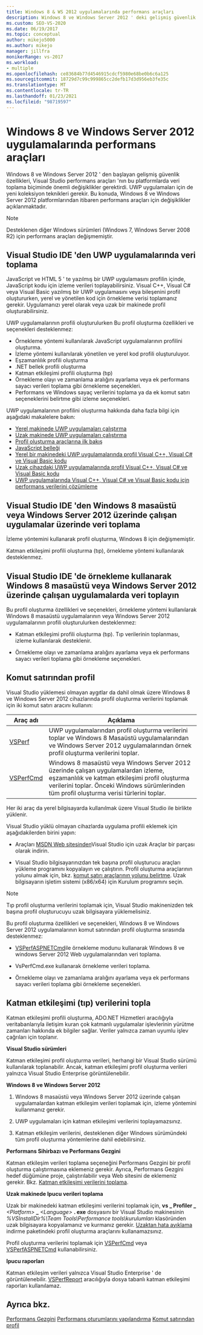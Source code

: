 ```yaml
---
title: Windows 8 & WS 2012 uygulamalarında performans araçları
description: Windows 8 ve Windows Server 2012 ' deki gelişmiş güvenlik özelliklerinin, Visual Studio performans araçları 'nın verileri toplama biçiminde önemli değişiklikler yapması hakkında bilgi edinin.
ms.custom: SEO-VS-2020
ms.date: 06/19/2017
ms.topic: conceptual
author: mikejo5000
ms.author: mikejo
manager: jillfra
monikerRange: vs-2017
ms.workload:
- multiple
ms.openlocfilehash: ce83684b77d4546915cdcf5980e68be0b6c6a125
ms.sourcegitcommit: 18729d7c99c999865cc2defb17d3d956eb3fe35c
ms.translationtype: MT
ms.contentlocale: tr-TR
ms.lasthandoff: 01/23/2021
ms.locfileid: "98719597"
---
```

# <a name="performance-tools-on-windows-8-and-windows-server-2012-applications"></a>Windows 8 ve Windows Server 2012 uygulamalarında performans araçları

Windows 8 ve Windows Server 2012 ' den başlayan gelişmiş güvenlik özellikleri, Visual Studio performans araçları 'nın bu platformlarda veri toplama biçiminde önemli değişiklikler gerektirdi. UWP uygulamaları için de yeni koleksiyon teknikleri gerekir. Bu konuda, Windows 8 ve Windows Server 2012 platformlarından itibaren performans araçları için değişiklikler açıklanmaktadır.

> [!NOTE]
> Desteklenen diğer Windows sürümleri (Windows 7, Windows Server 2008 R2) için performans araçları değişmemiştir.

## <a name="collect-data-on-uwp-apps-from-the-visual-studio-ide"></a>Visual Studio IDE 'den UWP uygulamalarında veri toplama

JavaScript ve HTML 5 ' te yazılmış bir UWP uygulamasını profilin içinde, JavaScript kodu için izleme verileri toplayabilirsiniz. Visual C++, Visual C# veya Visual Basic yazılmış bir UWP uygulamasını veya bileşenini profil oluştururken, yerel ve yönetilen kod için örnekleme verisi toplamanız gerekir. Uygulamanızı yerel olarak veya uzak bir makinede profil oluşturabilirsiniz.

UWP uygulamalarının profili oluşturulurken Bu profil oluşturma özellikleri ve seçenekleri desteklenmez:

- Örnekleme yöntemi kullanılarak JavaScript uygulamalarının profilini oluşturma.
- İzleme yöntemi kullanılarak yönetilen ve yerel kod profili oluşturuluyor.
- Eşzamanlılık profili oluşturma
- .NET bellek profili oluşturma
- Katman etkileşimi profili oluşturma (tıp)
- Örnekleme olayı ve zamanlama aralığını ayarlama veya ek performans sayacı verileri toplama gibi örnekleme seçenekleri.
- Performans ve Windows sayaç verilerini toplama ya da ek komut satırı seçeneklerini belirtme gibi izleme seçenekleri.

UWP uygulamalarının profilini oluşturma hakkında daha fazla bilgi için aşağıdaki makalelere bakın:

- [Yerel makinede UWP uygulamaları çalıştırma](../debugger/start-a-debugging-session-for-a-store-app-in-visual-studio-vb-csharp-cpp-and-xaml.md)
- [Uzak makinede UWP uygulamaları çalıştırma](../debugger/run-windows-store-apps-on-a-remote-machine.md)
- [Profil oluşturma araçlarına ilk bakış](profiling-feature-tour.md)
- [JavaScript belleği](../profiling/javascript-memory.md)
- [Yerel bir makinedeki UWP uygulamalarında profil Visual C++, Visual C# ve Visual Basic kodu](/previous-versions/hh696631(v=vs.140))
- [Uzak cihazdaki UWP uygulamalarında profil Visual C++, Visual C# ve Visual Basic kodu](/previous-versions/hh972878(v=vs.140))
- [UWP uygulamalarında Visual C++, Visual C# ve Visual Basic kodu için performans verilerini çözümleme](/previous-versions/hh780914(v=vs.140))

## <a name="collect-data-on-apps-running-on-the-windows-8-desktop-or-on-windows-server-2012-from-the-visual-studio-ide"></a>Visual Studio IDE 'den Windows 8 masaüstü veya Windows Server 2012 üzerinde çalışan uygulamalar üzerinde veri toplama

İzleme yöntemini kullanarak profil oluşturma, Windows 8 için değişmemiştir.

Katman etkileşimi profili oluşturma (tıp), örnekleme yöntemi kullanılarak desteklenmez.

## <a name="collect-data-on-apps-running-on-the-windows-8-desktop-or-on-windows-server-2012-by-using-sampling-from-the-visual-studio-ide"></a>Visual Studio IDE 'de örnekleme kullanarak Windows 8 masaüstü veya Windows Server 2012 üzerinde çalışan uygulamalarda veri toplayın

Bu profil oluşturma özellikleri ve seçenekleri, örnekleme yöntemi kullanılarak Windows 8 masaüstü uygulamalarının veya Windows Server 2012 uygulamalarının profili oluşturulurken desteklenmez:

- Katman etkileşimi profili oluşturma (tıp). Tıp verilerinin toplanması, izleme kullanılarak desteklenir.

- Örnekleme olayı ve zamanlama aralığını ayarlama veya ek performans sayacı verileri toplama gibi örnekleme seçenekleri.

## <a name="profile-from-the-command-line"></a>Komut satırından profil

Visual Studio yüklemesi olmayan aygıtlar da dahil olmak üzere Windows 8 ve Windows Server 2012 cihazlarında profil oluşturma verilerini toplamak için iki komut satırı aracını kullanın:

|Araç adı|Açıklama|
|---------------|-----------------|
|[VSPerf](../profiling/vsperf.md)|UWP uygulamalarından profil oluşturma verilerini toplar ve Windows 8 Masaüstü uygulamalarından ve Windows Server 2012 uygulamalarından örnek profil oluşturma verilerini toplar.|
|[VSPerfCmd](../profiling/vsperfcmd.md)|Windows 8 masaüstü veya Windows Server 2012 üzerinde çalışan uygulamalardan izleme, eşzamanlılık ve katman etkileşimi profil oluşturma verilerini toplar. Önceki Windows sürümlerinden tüm profil oluşturma verisi türlerini toplar.|

Her iki araç da yerel bilgisayarda kullanılmak üzere Visual Studio ile birlikte yüklenir.

Visual Studio yüklü olmayan cihazlarda uygulama profili eklemek için aşağıdakilerden birini yapın:

- Araçları [MSDN Web sitesinden](https://visualstudio.microsoft.com/#downloads+d-additional-software)Visual Studio için uzak Araçlar bir parçası olarak indirin.

- Visual Studio bilgisayarınızdan tek başına profil oluşturucu araçları yükleme programını kopyalayın ve çalıştırın. Profil oluşturma araçlarının yolunu almak için, bkz. [komut satırı araçlarının yolunu belirtme](../profiling/specifying-the-path-to-profiling-tools-command-line-tools.md). Uzak bilgisayarın işletim sistemi (x86/x64) için Kurulum programını seçin.

> [!NOTE]
> Tıp profil oluşturma verilerini toplamak için, Visual Studio makinenizden tek başına profil oluşturucuyu uzak bilgisayara yüklemelisiniz.

Bu profil oluşturma özellikleri ve seçenekleri, Windows 8 ve Windows Server 2012 uygulamalarının komut satırından profil oluşturma sırasında desteklenmez:

- [VSPerfASPNETCmd](../profiling/vsperfaspnetcmd.md)ile örnekleme modunu kullanarak Windows 8 ve windows Server 2012 Web uygulamalarından veri toplama.

- VsPerfCmd.exe kullanarak örnekleme verileri toplama.

- Örnekleme olayı ve zamanlama aralığını ayarlama veya ek performans sayacı verileri toplama gibi örnekleme seçenekleri.

## <a name="collect-tier-interaction-tip-data"></a>Katman etkileşimi (tıp) verilerini topla

Katman etkileşimi profili oluşturma, ADO.NET Hizmetleri aracılığıyla veritabanlarıyla iletişim kuran çok katmanlı uygulamalar işlevlerinin yürütme zamanları hakkında ek bilgiler sağlar. Veriler yalnızca zaman uyumlu işlev çağrıları için toplanır.

**Visual Studio sürümleri**

Katman etkileşimi profil oluşturma verileri, herhangi bir Visual Studio sürümü kullanılarak toplanabilir. Ancak, katman etkileşimi profil oluşturma verileri yalnızca Visual Studio Enterprise görüntülenebilir.

**Windows 8 ve Windows Server 2012**

1. Windows 8 masaüstü veya Windows Server 2012 üzerinde çalışan uygulamalardan katman etkileşim verileri toplamak için, izleme yöntemini kullanmanız gerekir.

2. UWP uygulamaları için katman etkileşimi verilerini toplayamazsınız.

3. Katman etkileşim verilerini, desteklenen diğer Windows sürümündeki tüm profil oluşturma yöntemlerine dahil edebilirsiniz.

**Performans Sihirbazı ve Performans Gezgini**

Katman etkileşim verileri toplama seçeneğini Performans Gezgini bir profil oluşturma çalıştırmasına eklemeniz gerekir. Ayrıca, Performans Gezgini hedef düğümüne proje, çalıştırılabilir veya Web sitesini de eklemeniz gerekir. Bkz. [Katman etkileşimi verilerini toplama](../profiling/collecting-tier-interaction-data.md).

**Uzak makinede Ipucu verileri toplama**

Uzak bir makinedeki katman etkileşimi verilerini toplamak için, **vs \_ Profiler \_** _\<Platform>_ **\_** _\<Language>_ **. exe** dosyasını bir Visual Studio makinesinin *%VSInstallDir%\Team Tools\Performance tools\kurulumları* klasöründen uzak bilgisayara kopyalamanız ve kurmanız gerekir. [Uzaktan hata ayıklama](../debugger/remote-debugging.md) indirme paketindeki profil oluşturma araçlarını kullanamazsınız.

Profil oluşturma verilerini toplamak için [VSPerfCmd](../profiling/vsperfcmd.md) veya [VSPerfASPNETCmd](../profiling/vsperfaspnetcmd.md) kullanabilirsiniz.

**Ipucu raporları**

Katman etkileşim verileri yalnızca Visual Studio Enterprise ' de görüntülenebilir. [VSPerfReport](../profiling/vsperfreport.md) aracılığıyla dosya tabanlı katman etkileşimi raporları kullanılamaz.

## <a name="see-also"></a>Ayrıca bkz.

[Performans Gezgini](../profiling/performance-explorer.md) 
 [Performans oturumlarını yapılandırma](../profiling/configuring-performance-sessions.md) 
 [Komut satırından profil](../profiling/using-the-profiling-tools-from-the-command-line.md)